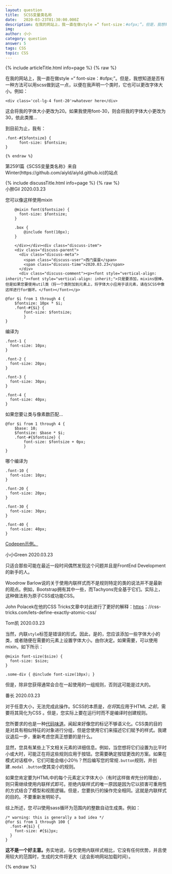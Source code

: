 ```yaml
---
layout: question
title:  SCSS变量类名称
date:   2020-03-23T01:30:00.000Z
description: 在我的网站上，我一直在做style =“ font-size：#ofpx;”。但是，我想知道是否有一种方法可以用scss做到这一点，以便在我声明一个类时，...
img: 
author: 小小
category: question
answer: 5
tags: CSS
topic: CSS
---
```

<div class="article-root">
  <div class="article">
    {% include articleTitle.html info=page %}
    {% raw %}
    <div class="article-content"><p><font style="vertical-align: inherit;"><font style="vertical-align: inherit;">在我的网站上，我一直在做style =“ font-size：#ofpx;”。</font><font style="vertical-align: inherit;">但是，我想知道是否有一种方法可以用scss做到这一点，以便在我声明一个类时，它也可以更改字体大小。</font><font style="vertical-align: inherit;">例如：</font></font></p>

<pre><code>&lt;div class='col-lg-4 font-20'&gt;whatever here&lt;/div&gt;
</code></pre>

<p><font style="vertical-align: inherit;"><font style="vertical-align: inherit;">这会将我的字体大小更改为20。如果我使用font-30，则会将我的字体大小更改为30，依此类推...</font></font></p>

<p><font style="vertical-align: inherit;"><font style="vertical-align: inherit;">到目前为止，我有：</font></font></p>

<pre><code>.font-#{$fontsize} {<font></font>
      font-size: $fontsize;<font></font>
}<font></font>
</code></pre></div>
    {% endraw %}
  </div>
  <p class="winter_mark">第2591篇《SCSS变量类名称》来自Winter(https://github.com/aiyld/aiyld.github.io)的站点</p>
  <div class="discuss-wrapper">
    {% include discussTitle.html info=page %}
    {% raw %}
    <div class="discuss-item">
        <div class="discuss-parent">
          <div class="discuss-meta">
            <span class="discuss-user">小胖Gil</span>
            <span class="discuss-time">2020.03.23</span>
          </div>
          <div class="discuss-comment"><p><font style="vertical-align: inherit;"><font style="vertical-align: inherit;">您可以像这样使用mixin</font></font></p>

<pre><code>    @mixin font($fontsize) {<font></font>
      font-size: $fontsize;<font></font>
    }<font></font>
<font></font>
    .box { <font></font>
        @include font(10px); <font></font>
    }<font></font>
</code></pre></div>
        </div></div><div class="discuss-item">
        <div class="discuss-parent">
          <div class="discuss-meta">
            <span class="discuss-user">西门蛋蛋</span>
            <span class="discuss-time">2020.03.23</span>
          </div>
          <div class="discuss-comment"><p><font style="vertical-align: inherit;"><font style="vertical-align: inherit;">只是要添加，mixins很棒，但是如果您要使用util类（将一个类附加到元素上，将字体大小应用于该元素，请在SCSS中像这样进行for循环。</font></font></p>

<pre><code>@for $i from 1 through 4 {<font></font>
    $fontsize: 10px * $i;<font></font>
    .font-#{$i} { <font></font>
        font-size: $fontsize;<font></font>
        }<font></font>
}<font></font>
</code></pre>

<p><font style="vertical-align: inherit;"><font style="vertical-align: inherit;">编译为</font></font></p>

<pre><code>.font-1 {<font></font>
  font-size: 10px;<font></font>
}<font></font>
<font></font>
.font-2 {<font></font>
  font-size: 20px;<font></font>
}<font></font>
<font></font>
.font-3 {<font></font>
  font-size: 30px;<font></font>
}<font></font>
<font></font>
.font-4 {<font></font>
  font-size: 40px;<font></font>
}<font></font>
</code></pre>

<p><font style="vertical-align: inherit;"><font style="vertical-align: inherit;">如果您要让类与像素数匹配...</font></font></p>

<pre><code>@for $i from 1 through 4 {<font></font>
    $base: 10;<font></font>
    $fontsize: $base * $i;<font></font>
    .font-#{$fontsize} { <font></font>
        font-size: $fontsize + 0px;<font></font>
        }<font></font>
}<font></font>
</code></pre>

<p><font style="vertical-align: inherit;"><font style="vertical-align: inherit;">哪个编译为</font></font></p>

<pre><code>.font-10 {<font></font>
  font-size: 10px;<font></font>
}<font></font>
<font></font>
.font-20 {<font></font>
  font-size: 20px;<font></font>
}<font></font>
<font></font>
.font-30 {<font></font>
  font-size: 30px;<font></font>
}<font></font>
<font></font>
.font-40 {<font></font>
  font-size: 40px;<font></font>
}<font></font>
</code></pre>

<p><a href="http://codepen.io/zherring/pen/ZpQjdE" rel="noreferrer"><font style="vertical-align: inherit;"><font style="vertical-align: inherit;">Codepen示例。</font></font></a></p></div>
        </div></div><div class="discuss-item">
        <div class="discuss-parent">
          <div class="discuss-meta">
            <span class="discuss-user">小小Green</span>
            <span class="discuss-time">2020.03.23</span>
          </div>
          <div class="discuss-comment"><p><font style="vertical-align: inherit;"><font style="vertical-align: inherit;">只适合那些可能在最近一段时间偶然发现这个问题并且是FrontEnd Development的新手的人。</font></font></p>

<p><font style="vertical-align: inherit;"><font style="vertical-align: inherit;">Woodrow Barlow说的关于使用内联样式而不是规则特定的类的说法并不是最新的观点。</font><font style="vertical-align: inherit;">例如，Bootstrap拥有其中一些，而Tachyons完全基于它们。</font><font style="vertical-align: inherit;">实际上，这种做法称为原子CSS或功能CSS。</font></font></p>

<p><font style="vertical-align: inherit;"><font style="vertical-align: inherit;">John Polacek在他的CSS Tricks文章中对此进行了更好的解释：</font><a href="https://css-tricks.com/lets-define-exactly-atomic-css/" rel="nofollow noreferrer"><font style="vertical-align: inherit;">https</font></a><font style="vertical-align: inherit;">：//css-tricks.com/lets-define-exactly-atomic-css/
</font></font><a href="https://css-tricks.com/lets-define-exactly-atomic-css/" rel="nofollow noreferrer"><font style="vertical-align: inherit;"></font></a></p></div>
        </div></div><div class="discuss-item">
        <div class="discuss-parent">
          <div class="discuss-meta">
            <span class="discuss-user">Tom凯</span>
            <span class="discuss-time">2020.03.23</span>
          </div>
          <div class="discuss-comment"><p><font style="vertical-align: inherit;"><font style="vertical-align: inherit;">当然，内联</font></font><code>style</code><font style="vertical-align: inherit;"><font style="vertical-align: inherit;">标签是错误的形式。</font><font style="vertical-align: inherit;">因此，是的，您应该添加一些字体大小的类，或者随便在需要的元素上设置字体大小。</font><font style="vertical-align: inherit;">由你决定。</font><font style="vertical-align: inherit;">如果需要，可以使用mixin，如下所示：</font></font></p>

<pre><code>@mixin font-size($size) {<font></font>
  font-size: $size;<font></font>
}<font></font>
<font></font>
.some-div { @include font-size(10px); }<font></font>
</code></pre>

<p><font style="vertical-align: inherit;"><font style="vertical-align: inherit;">但是，除非您获得通常会合在一起使用的一组规则，否则这可能是过大的。</font></font></p></div>
        </div></div><div class="discuss-item">
        <div class="discuss-parent">
          <div class="discuss-meta">
            <span class="discuss-user">番长</span>
            <span class="discuss-time">2020.03.23</span>
          </div>
          <div class="discuss-comment"><p><font style="vertical-align: inherit;"><font style="vertical-align: inherit;">对于任意大小，无法完成此操作。</font><font style="vertical-align: inherit;">SCSS的本质是，</font></font><em><font style="vertical-align: inherit;"><font style="vertical-align: inherit;">在将</font></font></em><font style="vertical-align: inherit;"><font style="vertical-align: inherit;">其应用于HTML </font><em><font style="vertical-align: inherit;">之前</font></em><font style="vertical-align: inherit;">，</font><font style="vertical-align: inherit;">需要将其简化为CSS </font><font style="vertical-align: inherit;">。</font><font style="vertical-align: inherit;">但是，您实际上要在运行时而不是编译时创建规则。</font></font></p>

<p><font style="vertical-align: inherit;"><font style="vertical-align: inherit;">您所要求的也是一种</font></font><a href="https://en.wikipedia.org/wiki/Code_smell" rel="nofollow noreferrer"><font style="vertical-align: inherit;"><font style="vertical-align: inherit;">代码味道</font></font></a><font style="vertical-align: inherit;"><font style="vertical-align: inherit;">。</font><font style="vertical-align: inherit;">闻起来好像您的标记不够语义化。</font><font style="vertical-align: inherit;">CSS类的目的是对具有相似特征的对象进行分组，但是您使用它们来描述它们赋予的样式。</font><font style="vertical-align: inherit;">我建议退后一步，重新考虑您真正想要的是什么。</font></font></p>

<p><font style="vertical-align: inherit;"><font style="vertical-align: inherit;">显然，您具有某些上下文相关元素的详细信息。</font><font style="vertical-align: inherit;">例如，当您想将它们设置为比平时小或大时，可能正在将这些规则应用于按钮。</font><font style="vertical-align: inherit;">您需要确定按钮更改的方案。</font><font style="vertical-align: inherit;">如果在模式对话框中，它们可能会缩小20％？</font><font style="vertical-align: inherit;">然后编写您的常规</font></font><code>.button</code><font style="vertical-align: inherit;"><font style="vertical-align: inherit;">规则，并创建</font></font><code>.modal .button</code><font style="vertical-align: inherit;"><font style="vertical-align: inherit;">使其变小的</font><font style="vertical-align: inherit;">规则</font><font style="vertical-align: inherit;">。</font></font></p>

<p><font style="vertical-align: inherit;"><font style="vertical-align: inherit;">如果您肯定要为HTML中的每个元素定义字体大小（有时</font><font style="vertical-align: inherit;">这样做</font></font><em><font style="vertical-align: inherit;"><font style="vertical-align: inherit;">有</font></font></em><font style="vertical-align: inherit;"><font style="vertical-align: inherit;">充分的理由），则只需继续使用内联样式即可。</font><font style="vertical-align: inherit;">拒绝内联样式的唯一原因是因为它以损害可重用性的方式结合了模型和视图逻辑。</font><font style="vertical-align: inherit;">但是，您要执行的操作完全相同。</font><font style="vertical-align: inherit;">这就是内联样式的目的。</font><font style="vertical-align: inherit;">不要重新发明轮子。</font></font></p>

<p><font style="vertical-align: inherit;"><font style="vertical-align: inherit;">综上所述</font><font style="vertical-align: inherit;">，您</font></font><em><font style="vertical-align: inherit;"><font style="vertical-align: inherit;">可以</font></font></em><font style="vertical-align: inherit;"><font style="vertical-align: inherit;">使用sass循环为范围内的整数自动生成类。</font><font style="vertical-align: inherit;">例如：</font></font></p>

<pre><code>/* warning: this is generally a bad idea */<font></font>
@for $i from 1 through 100 {<font></font>
  .font-#{$i} {<font></font>
    font-size: #{$i}px;<font></font>
  }<font></font>
}<font></font>
</code></pre>

<p><strong><font style="vertical-align: inherit;"><font style="vertical-align: inherit;">这不是一个好主意。</font></font></strong><font style="vertical-align: inherit;"><font style="vertical-align: inherit;">务实地说，与仅使用内联样式相比，它没有任何优势，并且使用较大的范围时，生成的文件将更大（这会影响网站加载时间）。</font></font></p></div>
        </div></div>
    {% endraw %}
  </div>
<div>
